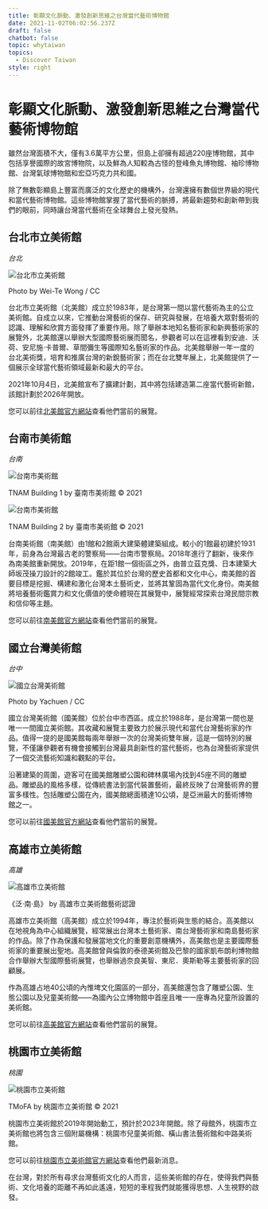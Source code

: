 ```yaml
---
title: 彰顯文化脈動、激發創新思維之台灣當代藝術博物館
date: 2021-11-02T06:02:56.237Z
draft: false
chatbot: false
topic: whytaiwan
topics:
  - Discover Taiwan
style: right
---
```

# 彰顯文化脈動、激發創新思維之台灣當代藝術博物館

雖然台灣面積不大，僅有3.6萬平方公里，但島上卻擁有超過220座博物館，其中包括享譽國際的故宮博物院，以及鮮為人知較為古怪的登峰魚丸博物館、袖珍博物館、台灣氣球博物館和宏亞巧克力共和國。

除了無數彰顯島上豐富而廣泛的文化歷史的機構外，台灣還擁有數個世界級的現代和當代藝術博物館。這些博物館掌握了當代藝術的脈搏，將最新趨勢和創新帶到我們的眼前，同時讓台灣當代藝術在全球舞台上發光發熱。

## 台北市立美術館

*台北*

![台北市立美術館](/cms-uploads/taipei-fine-arts-museum.jpg)

Photo by Wei-Te Wong / CC

台北市立美術館（北美館）成立於1983年，是台灣第一間以當代藝術為主的公立美術館。自成立以來，它推動台灣藝術的保存、研究與發展，在培養大眾對藝術的認識、理解和欣賞方面發揮了重要作用。除了舉辦本地知名藝術家和新興藝術家的展覽外，北美館還以舉辦大型國際藝術展而聞名，參觀者可以在這裡看到安迪．沃荷、安尼施‧卡普爾、草間彌生等國際知名藝術家的作品。北美館舉辦一年一度的台北美術獎，培育和推廣台灣的新銳藝術家；而在台北雙年展上，北美館提供了一個展示全球當代藝術領域最新和最大的平台。

2021年10月4日，北美館宣布了擴建計劃，其中將包括建造第二座當代藝術新館，該館計劃於2026年開放。

您可以前往[北美館官方網站](https://www.tfam.museum/Exhibition/Exhibition.aspx?ddlLang=zh-tw)查看他們當前的展覽。

## 台南市美術館

*台南*

![台南市美術館](/cms-uploads/tainan-art-museum.jpg)

TNAM Building 1 by 臺南市美術館 © 2021

![台南市美術館](/cms-uploads/1tainan-art-museum.jpg)

TNAM Building 2 by 臺南市美術館 © 2021

台南美術館（南美館）由1館和2館兩大建築體建築組成。較小的1館最初建於1931年，前身為台灣最古老的警察局——台南市警察局。2018年進行了翻新，後來作為南美館重新開放。2019年，在距1館一個街區之外，由普立茲克獎、日本建築大師坂茂操刀設計的2館竣工。鑑於其位於台灣的歷史首都和文化中心，南美館的首要目標是挖掘、構建和激化台灣本土藝術史，並將其鞏固為當代文化身份。南美館將培養藝術鑑賞力和文化價值的使命體現在其展覽中，展覽經常探索台灣民間宗教和信仰等主題。

您可以前往[南美館官方網站](https://www.tnam.museum/exhibition/current)查看他們當前的展覽。

## 國立台灣美術館

*台中*

![國立台灣美術館](/cms-uploads/national-taiwan-museum-of-fine-arts.jpg)

Photo by Yachuen / CC

國立台灣美術館（國美館）位於台中市西區。成立於1988年，是台灣第一間也是唯一一間國立美術館。其收藏和展覽主要致力於展示現代和當代台灣藝術家的作品。值得一提的是國美館每兩年舉辦一次的台灣美術雙年展，這是一個特別的展覽，不僅讓參觀者有機會接觸到台灣最具創新性的當代藝術，也為台灣藝術家提供了一個交流藝術知識和觀點的平台。

沿著建築的周圍，遊客可在國美館雕塑公園和碑林廣場內找到45座不同的雕塑品。雕塑品的風格多樣，從傳統書法到當代裝置藝術，最終反映了台灣藝術界的豐富多樣性。包括雕塑公園在內，國美館總面積達10公頃，是亞洲最大的藝術博物館之一。

您可以前往[國美館官方網站](https://www.ntmofa.gov.tw/)查看他們當前的展覽。

## 高雄市立美術館

*高雄*

![高雄市立美術館](/cms-uploads/kaohsiung-museum-of-fine-arts.jpg)

《泛‧南‧島》 by 高雄市立美術館藝術認證

高雄市立美術館（高美館）成立於1994年，專注於藝術與生態的結合。高美館以在地視角為中心組織展覽，經常展出台灣本土藝術家、南台灣藝術家和南島藝術家的作品。除了作為保護和發展當地文化的重要創意機構外，高美館也是主要國際藝術家的重要展出聖地。高美館曾與倫敦的泰德美術館及巴黎的國家凱布朗利博物館合作舉辦大型國際藝術展覽，也舉辦過奈良美智、東尼．奧斯勒等主要藝術家的回顧展。

作為高雄占地40公頃的內惟埤文化園區的一部分，高美館還包含了雕塑公園、生態公園以及兒童美術館——為國內公立博物館中首座且唯一一座專為兒童所設置的美術館。

您可以前往[高美館官方網站](https://www.kmfa.gov.tw/)查看他們當前的展覽。

## 桃園市立美術館

*桃園*

![桃園市立美術館](/cms-uploads/taoyuan-museum-of-fine-arts.jpg)

TMoFA by 桃園市立美術館 © 2021

桃園市立美術館於2019年開始動工，預計於2023年開館。除了母館外，桃園市立美術館也將包含三個附屬機構：桃園市兒童美術館、橫山書法藝術館和中路美術館。

您可以前往[桃園市立美術館官方網站](https://tmofa.tycg.gov.tw/ch/exhibitions/current-exhibitions)查看他們最新消息。

在台灣，對於所有尋求台灣藝術文化的人而言，這些美術館的存在，使得我們與藝術、文化培養的距離不再如此遙遠，短短的車程我們就能獲得思想、人生視野的啟發。